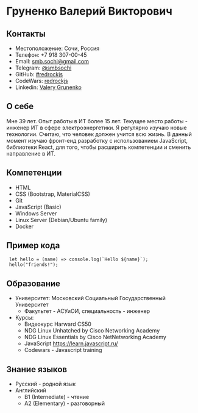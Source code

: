 # Груненко Валерий Викторович
## Контакты
* Местоположение: Сочи, Россия
* Телефон: +7 918 307-00-45
* Email: smb.sochi@gmail.com
* Telegram: [@smbsochi](https://t.me/smbsochi)
* GitHub: [#redrockjs](https://github.com/redrockjs/)
* CodeWars: [redrockjs](https://www.codewars.com/users/redrockjs)
* Linkedin: [Valery Grunenko](https://www.linkedin.com/in/valeriy-grunenko-b66a1084/)

## О себе
Мне 39 лет. Опыт работы в ИТ более 15 лет. Текущее место работы - инженер ИТ в сфере электроэнергетики.
Я регулярно изучаю новые технологии. Считаю, что человек должен учится всю жизнь. 
В данный момент изучаю фронт-енд разработку с использованием JavaScript, библиотеки React, для того, чтобы расширить компетенции и сменить направление в ИТ.

## Компетенции
* HTML 
* CSS (Bootstrap, MaterialCSS)
* Git
* JavaScript (Basic)
* Windows Server
* Linux Server (Debian/Ubuntu family)
* Docker

## Пример кода
```
 let hello = (name) => console.log(`Hello ${name}`);
 hello("friends!");
```

## Образование
* Университет: Московский Социальный Государственный Университет
  * Факультет - АСУиОИ, специальность - инженер
* Курсы: 
  * Видеокурс Harward CS50
  * NDG Linux Unhatched by Cisco Networking Academy 
  * NDG Linux Essentials by Cisco NetNetworking Academy
  * JavaScript https://learn.javascript.ru/
  * Codewars - Javascript training 

## Знание языков
* Русский - родной язык
* Английский 
    * B1 (Internediate) - чтение 
    * A2 (Elementary) - разговорный